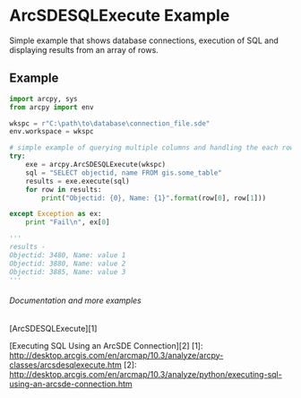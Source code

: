 ArcSDESQLExecute Example
===================

Simple example that shows database connections, execution of SQL and displaying results from an array of rows.

## Example

```python
import arcpy, sys
from arcpy import env

wkspc = r"C:\path\to\database\connection_file.sde"
env.workspace = wkspc

# simple example of querying multiple columns and handling the each row as an array    
try:
    exe = arcpy.ArcSDESQLExecute(wkspc)
    sql = "SELECT objectid, name FROM gis.some_table"
    results = exe.execute(sql)
    for row in results:
        print("Objectid: {0}, Name: {1}".format(row[0], row[1]))

except Exception as ex:
    print "Fail\n", ex[0]

'''
results -
Objectid: 3480, Name: value 1
Objectid: 3880, Name: value 2
Objectid: 3885, Name: value 3
'''

```

###### Documentation and more examples
[ArcSDESQLExecute][1]

[Executing SQL Using an ArcSDE Connection][2]
[1]: http://desktop.arcgis.com/en/arcmap/10.3/analyze/arcpy-classes/arcsdesqlexecute.htm
[2]: http://desktop.arcgis.com/en/arcmap/10.3/analyze/python/executing-sql-using-an-arcsde-connection.htm
